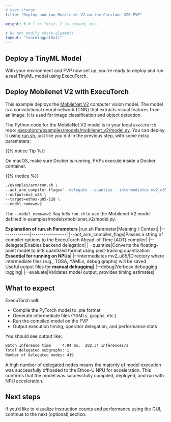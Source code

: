 ```yaml
---
# User change
title: "Deploy and run Mobilenet V2 on the Corstone-320 FVP"

weight: 6 # 1 is first, 2 is second, etc.

# Do not modify these elements
layout: "learningpathall"
---
```

## Deploy a TinyML Model

With your environment and FVP now set up, you're ready to deploy and run a real TinyML model using ExecuTorch.

## Deploy Mobilenet V2 with ExecuTorch

This example deploys the [MobileNet V2](https://pytorch.org/hub/pytorch_vision_mobilenet_v2/) computer vision model. The model is a convolutional neural network (CNN) that extracts visual features from an image. It is used for image classification and object detection.

The Python code for the MobileNet V2 model is in your local `executorch` repo: [executorch/examples/models/mobilenet_v2/model.py](https://github.com/pytorch/executorch/blob/main/examples/models/mobilenet_v2/model.py). You can deploy it using [run.sh](https://github.com/pytorch/executorch/blob/main/examples/arm/run.sh), just like you did in the previous step, with some extra parameters:

{{% notice Tip %}}

On macOS, make sure Docker is running. FVPs execute inside a Docker container.

{{% /notice %}}

```bash
./examples/arm/run.sh \
--aot_arm_compiler_flags="--delegate --quantize --intermediates mv2_u85/ --debug --evaluate" \
--output=mv2_u85 \
--target=ethos-u85-128 \
--model_name=mv2
```

The `--model_name=mv2` flag tells `run.sh` to use the Mobilenet V2 model defined in examples/models/mobilenet_v2/model.py.

**Explanation of run.sh Parameters**
|run.sh Parameter|Meaning / Context|
|--------------|-----------------|
|--aot_arm_compiler_flags|Passes a string of compiler options to the ExecuTorch Ahead-of-Time (AOT) compiler|
|--delegate|Enables backend delegation|
|--quantize|Converts the floating-point model to int8 quantized format using post-training quantization<br>**Essential for running on NPUs**|
|--intermediates mv2_u85/|Directory where intermediate files (e.g., TOSA, YAMLs, debug graphs) will be saved<br>Useful output files for **manual debugging**|
|--debug|Verbose debugging logging|
|--evaluate|Validates model output, provides timing estimates|

## What to expect

ExecuTorch will:

- Compile the PyTorch model to .pte format
- Generate intermediate files (YAMLs, graphs, etc.)
- Run the compiled model on the FVP
- Output execution timing, operator delegation, and performance stats

You should see output like:

```bash
Batch Inference time     4.94 ms,  202.34 inferences/s
Total delegated subgraphs: 1
Number of delegated nodes: 419
```

A high number of delegated nodes means the majority of model execution was successfully offloaded to the Ethos-U NPU for acceleration. This confirms that the model was successfully compiled, deployed, and run with NPU acceleration.

## Next steps
If you’d like to visualize instruction counts and performance using the GUI, continue to the next (optional) section.
